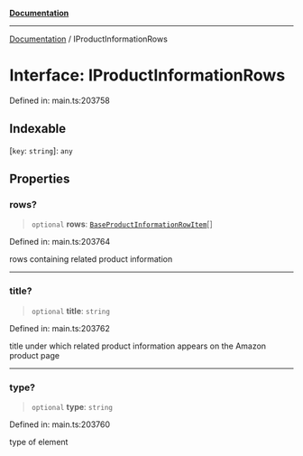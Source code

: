 [**Documentation**](../README.md)

***

[Documentation](../README.md) / IProductInformationRows

# Interface: IProductInformationRows

Defined in: main.ts:203758

## Indexable

\[`key`: `string`\]: `any`

## Properties

### rows?

> `optional` **rows**: [`BaseProductInformationRowItem`](../classes/BaseProductInformationRowItem.md)[]

Defined in: main.ts:203764

rows containing related product information

***

### title?

> `optional` **title**: `string`

Defined in: main.ts:203762

title under which related product information appears on the Amazon product page

***

### type?

> `optional` **type**: `string`

Defined in: main.ts:203760

type of element
